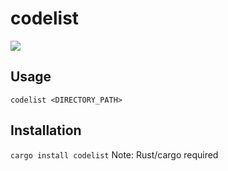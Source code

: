 # codelist
<img src="./sceenshot.png">

## Usage
`codelist <DIRECTORY_PATH>`

## Installation
`cargo install codelist`
Note: Rust/cargo required